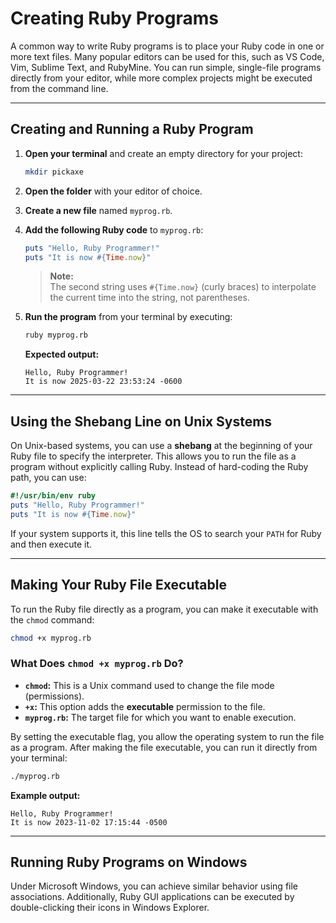 
# Creating Ruby Programs

A common way to write Ruby programs is to place your Ruby code in one or more text files. Many popular editors can be used for this, such as VS Code, Vim, Sublime Text, and RubyMine. You can run simple, single-file programs directly from your editor, while more complex projects might be executed from the command line.

---

## Creating and Running a Ruby Program

1. **Open your terminal** and create an empty directory for your project:

   ```bash
   mkdir pickaxe
   ```

2. **Open the folder** with your editor of choice.

3. **Create a new file** named `myprog.rb`.

4. **Add the following Ruby code** to `myprog.rb`:

   ```ruby
   puts "Hello, Ruby Programmer!"
   puts "It is now #{Time.now}"
   ```

   > **Note:**  
   > The second string uses `#{Time.now}` (curly braces) to interpolate the current time into the string, not parentheses.

5. **Run the program** from your terminal by executing:

   ```bash
   ruby myprog.rb
   ```

   **Expected output:**

   ```
   Hello, Ruby Programmer!
   It is now 2025-03-22 23:53:24 -0600
   ```

---

## Using the Shebang Line on Unix Systems

On Unix-based systems, you can use a **shebang** at the beginning of your Ruby file to specify the interpreter. This allows you to run the file as a program without explicitly calling Ruby. Instead of hard-coding the Ruby path, you can use:

```ruby
#!/usr/bin/env ruby
puts "Hello, Ruby Programmer!"
puts "It is now #{Time.now}"
```

If your system supports it, this line tells the OS to search your `PATH` for Ruby and then execute it.

---

## Making Your Ruby File Executable

To run the Ruby file directly as a program, you can make it executable with the `chmod` command:

```bash
chmod +x myprog.rb
```

### What Does `chmod +x myprog.rb` Do?

- **`chmod`:** This is a Unix command used to change the file mode (permissions).
- **`+x`:** This option adds the **executable** permission to the file.
- **`myprog.rb`:** The target file for which you want to enable execution.

By setting the executable flag, you allow the operating system to run the file as a program. After making the file executable, you can run it directly from your terminal:

```bash
./myprog.rb
```

**Example output:**

```
Hello, Ruby Programmer!
It is now 2023-11-02 17:15:44 -0500
```

---

## Running Ruby Programs on Windows

Under Microsoft Windows, you can achieve similar behavior using file associations. Additionally, Ruby GUI applications can be executed by double-clicking their icons in Windows Explorer.
